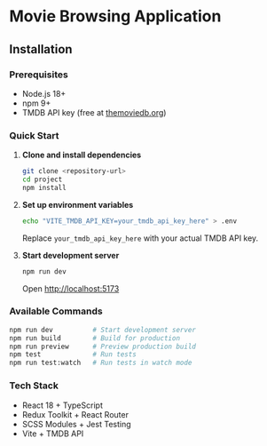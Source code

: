# Movie Browsing Application

## Installation

### Prerequisites
- Node.js 18+
- npm 9+
- TMDB API key (free at [themoviedb.org](https://www.themoviedb.org/settings/api))

### Quick Start

1. **Clone and install dependencies**
   ```bash
   git clone <repository-url>
   cd project
   npm install
   ```

2. **Set up environment variables**
   ```bash
   echo "VITE_TMDB_API_KEY=your_tmdb_api_key_here" > .env
   ```
   Replace `your_tmdb_api_key_here` with your actual TMDB API key.

3. **Start development server**
   ```bash
   npm run dev
   ```
   Open [http://localhost:5173](http://localhost:5173)

### Available Commands

```bash
npm run dev          # Start development server
npm run build        # Build for production
npm run preview      # Preview production build
npm test             # Run tests
npm run test:watch   # Run tests in watch mode
```

### Tech Stack
- React 18 + TypeScript
- Redux Toolkit + React Router
- SCSS Modules + Jest Testing
- Vite + TMDB API
